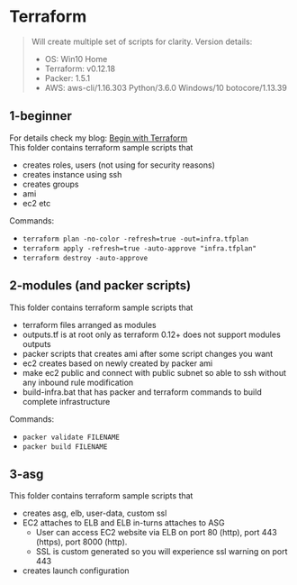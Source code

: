 # Terraform

> Will create multiple set of scripts for clarity.
> Version details:
>    - OS: Win10 Home
>    - Terraform: v0.12.18
>    - Packer: 1.5.1
>    - AWS: aws-cli/1.16.303 Python/3.6.0 Windows/10 botocore/1.13.39

## 1-beginner 
For details check my blog: [Begin with Terraform](http://sv-technical.blogspot.com/2019/12/terraform.html)<br>
This folder contains terraform sample scripts that
  - creates roles, users (not using for security reasons)
  - creates instance using ssh
  - creates groups
  - ami
  - ec2 etc

Commands:
 - `terraform plan -no-color -refresh=true -out=infra.tfplan`
 - `terraform apply -refresh=true -auto-approve "infra.tfplan"`
 - `terraform destroy -auto-approve`
 
## 2-modules (and packer scripts) 
This folder contains terraform sample scripts that
  - terraform files arranged as modules
  - outputs.tf is at root only as terraform 0.12+ does not support modules outputs
  - packer scripts that creates ami after some script changes you want
  - ec2 creates based on newly created by packer ami
  - make ec2 public and connect with public subnet so able to ssh without any inbound rule modification
  - build-infra.bat that has packer and terraform commands to build complete infrastructure

Commands:
 - `packer validate FILENAME`
 - `packer build FILENAME`

## 3-asg
This folder contains terraform sample scripts that
  - creates asg, elb, user-data, custom ssl
  - EC2 attaches to ELB and ELB in-turns attaches to ASG
    - User can access EC2 website via ELB on port 80 (http), port 443 (https), port 8000 (http).
    - SSL is custom generated so you will experience ssl warning on port 443
  - creates launch configuration
